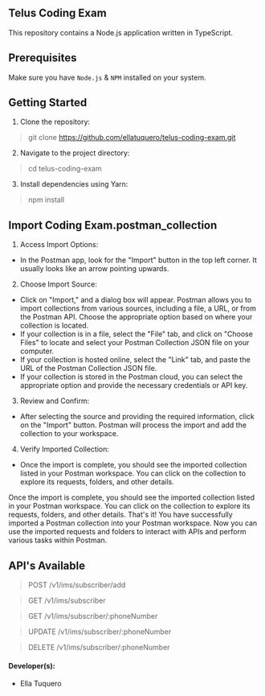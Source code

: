 ## Telus Coding Exam
This repository contains a Node.js application written in TypeScript.

## Prerequisites
Make sure you have `Node.js` & `NPM` installed on your system.

## Getting Started
1. Clone the repository:
> git clone https://github.com/ellatuquero/telus-coding-exam.git
2. Navigate to the project directory:
> cd telus-coding-exam
3. Install dependencies using Yarn:
> npm install

## Import Coding Exam.postman_collection
1. Access Import Options:
* In the Postman app, look for the "Import" button in the top left corner. It usually looks like an arrow pointing upwards.
2. Choose Import Source:
* Click on "Import," and a dialog box will appear. Postman allows you to import collections from various sources, including a file, a URL, or from the Postman API. Choose the appropriate option based on where your collection is located.
* If your collection is in a file, select the "File" tab, and click on "Choose Files" to locate and select your Postman Collection JSON file on your computer.
* If your collection is hosted online, select the "Link" tab, and paste the URL of the Postman Collection JSON file.
* If your collection is stored in the Postman cloud, you can select the appropriate option and provide the necessary credentials or API key.
3. Review and Confirm:
* After selecting the source and providing the required information, click on the "Import" button. Postman will process the import and add the collection to your workspace.
4. Verify Imported Collection:
* Once the import is complete, you should see the imported collection listed in your Postman workspace. You can click on the collection to explore its requests, folders, and other details.


Once the import is complete, you should see the imported collection listed in your Postman workspace. You can click on the collection to explore its requests, folders, and other details.
That's it! You have successfully imported a Postman collection into your Postman workspace. Now you can use the imported requests and folders to interact with APIs and perform various tasks within Postman.

## API's Available
> POST    /v1/ims/subscriber/add

> GET     /v1/ims/subscriber

> GET     /v1/ims/subscriber/:phoneNumber

> UPDATE  /v1/ims/subscriber/:phoneNumber

> DELETE  /v1/ims/subscriber/:phoneNumber


#### Developer(s):
- Ella Tuquero
